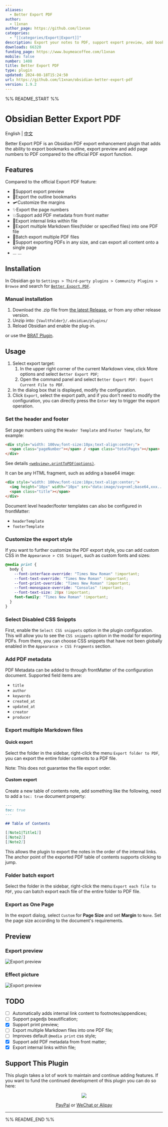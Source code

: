 ```yaml
---
aliases:
  - Better Export PDF
author:
  - l1xnan
author_page: https://github.com/l1xnan
categories:
  - "[[categories/Export|Export]]"
description: Export your notes to PDF, support export preview, add bookmarks outline and header/footer.
downloads: 66320
funding_page: https://www.buymeacoffee.com/l1xnan
mobile: false
number: 1408
title: Better Export PDF
type: plugin
updated: 2024-08-18T15:24:50
url: https://github.com/l1xnan/obsidian-better-export-pdf
version: 1.9.2
---
```


%% README_START %%

# Obsidian Better Export PDF

English | [中文](./README.zh.md)

Better Export PDF is an Obsidian PDF export enhancement plugin that adds the ability to export bookmarks outline, export preview and add page numbers to PDF compared to the official PDF export function.

## Features

Compared to the official Export PDF feature:

- 🚀Support export preview
- 🎉Export the outline bookmarks
- 🛩️Customize the margins
- ✨Export the page numbers
- 💥Support add PDF metadata from front matter
- 🎇Export internal links within file
- 🎈Export multiple Markdown files(folder or specified files) into one PDF file
- 🌸Batch export multiple PDF files
- 🍬Support exporting PDFs in any size, and can export all content onto a single page
- ... ...

## Installation

In Obsidian go to `Settings > Third-party plugins > Community Plugins > Browse` and search for [`Better Export PDF`](obsidian://show-plugin?id=better-export-pdf).

### Manual installation

1. Download the .zip file from [the latest Release](https://github.com/l1xnan/obsidian-better-export-pdf/releases), or from any other release version.
2. Unzip into: `{VaultFolder}/.obsidian/plugins/`
3. Reload Obsidian and enable the plug-in.

or use the [BRAT Plugin](https://obsidian.md/plugins?id=obsidian42-brat).

## Usage

1. Select export target:
   1. In the upper right corner of the current Markdown view, click More options and select `Better Export PDF`;
   2. Open the command panel and select `Better Export PDF: Export Current File to PDF`.
2. In the dialog box that is displayed, modify the configuration.
3. Click `Export`, select the export path, and if you don't need to modify the configuration, you can directly press the `Enter` key to trigger the export operation.

### Set the header and footer

Set page numbers using the `Header Template` and `Footer Template`, for example:

```html
<div style="width: 100vw;font-size:10px;text-align:center;">
  <span class="pageNumber"></span> / <span class="totalPages"></span>
</div>
```

See details [`<webview>.printToPDF(options)`](https://www.electronjs.org/docs/latest/api/webview-tag#webviewprinttopdfoptions).

It can be any HTML fragment, such as adding a base64 image:

```html
<div style="width: 100vw;font-size:10px;text-align:center;">
  <img height="10px" width="10px" src="data:image/svg+xml;base64,xxx..." />
  <span class="title"></span>
</div>
```

Document level header/footer templates can also be configured in frontMatter:

- `headerTemplate`
- `footerTemplate`

### Customize the export style

If you want to further customize the PDF export style, you can add custom CSS in the `Appearance > CSS Snippet`, such as custom fonts and sizes:

```css
@media print {
  body {
    --font-interface-override: "Times New Roman" !important;
    --font-text-override: "Times New Roman" !important;
    --font-print-override: "Times New Roman" !important;
    --font-monospace-override: "Consolas" !important;
    --font-text-size: 20px !important;
    font-family: "Times New Roman" !important;
  }
}
```

### Select Disabled CSS Snippts

First, enable the `Select CSS snippets` option in the plugin configuration. This will allow you to see the `CSS snippets` option in the modal for exporting PDFs. From there, you can choose CSS snippets that have not been globally enabled in the `Appearance > CSS Fragments` section.

### Add PDF metadata

PDF Metadata can be added to through frontMatter of the configuration document. Supported field items are:

- `title`
- `author`
- `keywords`
- `created_at`
- `updated_at`
- `creator`
- `producer`

### Export multiple Markdown files

#### Quick export

Select the folder in the sidebar, right-click the menu `Export folder to PDF`, you can export the entire folder contents to a PDF file.

Note: This does not guarantee the file export order.

#### Custom export

Create a new table of contents note, add something like the following, need to add a `toc: true` document property:

```markdown
---
toc: true
---

## Table of Contents

[[Note1|Title1]]
[[Note2]]
[[Note2]]
```

This allows the plugin to export the notes in the order of the internal links. The anchor point of the exported PDF table of contents supports clicking to jump.

### Folder batch export

Select the folder in the sidebar, right-click the menu `Export each file to PDF`, you can batch export each file of the entire folder to PDF file.

### Export as One Page

In the export dialog, select `Custom` for **Page Size** and set **Margin** to `None`. Set the page size according to the document's requirements.

## Preview

### Export preview

![Export preview](https://raw.githubusercontent.com/l1xnan/obsidian-better-export-pdf/HEAD/assets/preview0.png)

### Effect picture

![Export preview](https://raw.githubusercontent.com/l1xnan/obsidian-better-export-pdf/HEAD/assets/preview1.png)

## TODO

- [ ] Automatically adds internal link content to footnotes/appendices;
- [ ] Support pagedjs beautification;
- [x] Support print preview;
- [ ] Export multiple Markdown files into one PDF file;
- [ ] Improves default `@media print` css style;
- [x] Support add PDF metadata from front matter;
- [x] Export internal links within file;

## Support This Plugin

This plugin takes a lot of work to maintain and continue adding features. If you want to fund the continued development of this plugin you can do so here:

<div align="center">
 <a href="https://www.buymeacoffee.com/l1xnan"><img src="https://img.buymeacoffee.com/button-api/?text=Buy me a coffee&emoji=&slug=nathangeorge&button_colour=6a8696&font_colour=ffffff&font_family=Poppins&outline_colour=000000&coffee_colour=FFDD00"></a>

[PayPal](https://paypal.me/l1xnan) or [WeChat or Alipay](./README.zh.md#赞助)

</div>

---


%% README_END %%